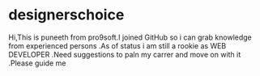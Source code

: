 designerschoice
===============
Hi,This is puneeth from pro9soft.I joined GitHub so i can grab knowledge from experienced persons .As of status i am  still  a rookie as WEB DEVELOPER .Need suggestions to paln my carrer and move on with it .Please guide me 
